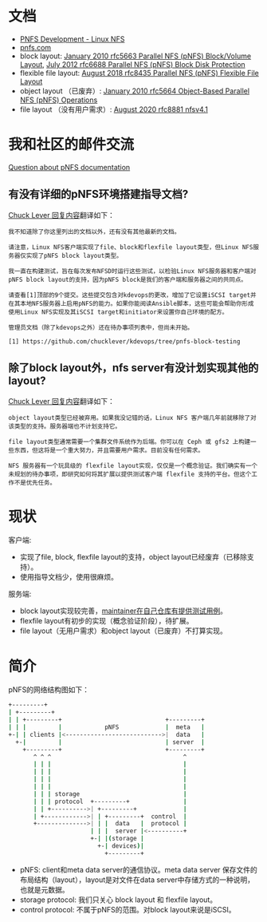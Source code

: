 # 文档

- [PNFS Development - Linux NFS](https://chenxiaosong.com/src/translations/nfs/pnfs-development.html)
- [pnfs.com](https://chenxiaosong.com/src/translations/nfs/pnfs.com.html)
- block layout: [January 2010 rfc5663 Parallel NFS (pNFS) Block/Volume Layout](https://www.rfc-editor.org/rfc/rfc5663), [July 2012 rfc6688 Parallel NFS (pNFS) Block Disk Protection](https://www.rfc-editor.org/rfc/rfc6688)
- flexible file layout: [August 2018 rfc8435 Parallel NFS (pNFS) Flexible File Layout](https://www.rfc-editor.org/rfc/rfc8435)
- object layout （已废弃）: [January 2010 rfc5664 Object-Based Parallel NFS (pNFS) Operations](https://www.rfc-editor.org/rfc/rfc5664)
- file layout （没有用户需求）: [August 2020 rfc8881 nfsv4.1](https://www.rfc-editor.org/rfc/rfc8881)

# 我和社区的邮件交流

[Question about pNFS documentation](https://lore.kernel.org/all/BA2DED4720A37AFC+88e58d9e-6117-476d-8e06-1d1a62037d6d@chenxiaosong.com/)

## 有没有详细的pNFS环境搭建指导文档?

[Chuck Lever 回复内容](https://lore.kernel.org/all/08BB98A6-FA14-4551-B977-8BC4029DB0E1@oracle.com/)翻译如下：
```
我不知道除了你这里列出的文档以外，还有没有其他最新的文档。

请注意，Linux NFS客户端实现了file、block和flexfile layout类型，但Linux NFS服务器仅实现了pNFS block layout类型。

我一直在构建测试，旨在每次发布NFSD时运行这些测试，以检验Linux NFS服务器和客户端对pNFS block layout的支持，因为pNFS block是我们的客户端和服务器之间的共同点。

请查看[1]顶部的9个提交。这些提交包含对kdevops的更改，增加了它设置iSCSI target并在其本地NFS服务器上启用pNFS的能力。如果你能阅读Ansible脚本，这些可能会帮助你形成使用Linux NFS实现及其iSCSI target和initiator来设置你自己环境的配方。

管理员文档（除了kdevops之外）还在待办事项列表中，但尚未开始。

[1] https://github.com/chucklever/kdevops/tree/pnfs-block-testing
```

## 除了block layout外，nfs server有没计划实现其他的layout?

[Chuck Lever 回复内容](https://lore.kernel.org/all/1D4505F5-1923-4E7B-A12B-F1E05308914C@oracle.com/)翻译如下：
```
object layout类型已经被弃用。如果我没记错的话，Linux NFS 客户端几年前就移除了对该类型的支持。服务器端也不计划支持它。

file layout类型通常需要一个集群文件系统作为后端。你可以在 Ceph 或 gfs2 上构建一些东西，但这将是一个重大努力，并且需要用户需求。目前没有任何需求。

NFS 服务器有一个玩具级的 flexfile layout实现，仅仅是一个概念验证。我们确实有一个未规划的待办事项，即研究如何将其扩展以提供测试客户端 flexfile 支持的平台。但这个工作不是优先任务。
```

# 现状

客户端:

- 实现了file, block, flexfile layout的支持，object layout已经废弃（已移除支持）。
- 使用指导文档少，使用很麻烦。

服务端:

- block layout实现较完善，[maintainer在自己仓库有提供测试用例](https://github.com/chucklever/kdevops/tree/pnfs-block-testing)。
- flexfile layout有初步的实现（概念验证阶段），待扩展。
- file layout（无用户需求）和object layout（已废弃）不打算实现。

# 简介

pNFS的网络结构图如下：
```sh
+---------+                                          
| +---------+
| | +---------+                             +---------+
| | |         |            pNFS             |  meta   |
+-| | clients |<--------------------------->|  data   |
  +-|         |                             | server  |
    +---------+                             +---------+
       ^ ^ ^                                     ^     
       | | |                                     | 
       | | |                                     | 
       | | |                                     | 
       | | |                                     | 
       | | | storage                             | 
       | | | protocol  +---------+               | 
       | | +---------->| +---------+             |     
       | +------------>| | +---------+  control  |
       +-------------->| | |  data   |  protocol |
                       | | |  server |<----------+
                       +-| |(storage |      
                         +-| devices)|
                           +---------+
```

- pNFS: client和meta data server的通信协议。meta data server 保存文件的布局结构（layout），layout是对文件在data server中存储方式的一种说明，也就是元数据。
- storage protocol: 我们只关心 block layout 和 flexfile layout。
- control protocol: 不属于pNFS的范围。对block layout来说是iSCSI。